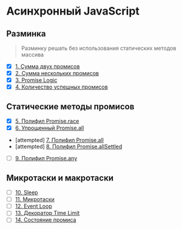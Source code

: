 # Асинхронный JavaScript

## Разминка
> Разминку решать без использования статических методов массива
- [x] [1. Сумма двух промисов](1.add-two-promises.js)
- [x] [2. Сумма нескольких промисов](2.add-all-promises.js)
- [x] [3. Promise Logic](3.promise-logic.js)
- [x] [4. Количество успешных промисов](4.count-fulfilled-promises.js)

## Статические методы промисов
- [x] [5. Полифил Promise.race](5.race.js)
- [x] [6. Упрощенный Promise.all](6.simple-all.js)
- [attempted] [7. Полифил Promise.all](7.all.js)
- [attempted] [8. Полифил Promise.allSettled](8.all-settled.js)
- [ ] [9. Полифил Promise.any](9.any.js)

## Микротаски и макротаски
- [ ] [10. Sleep](10.sleep.js)
- [ ] [11. Микротаски](11.microtasks.js)
- [ ] [12. Event Loop](12.event-loop.js)
- [ ] [13. Декоратор Time Limit](13.time-limit.js)
- [ ] [14. Состояние промиса](14.state.js)